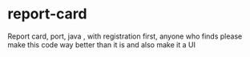# report-card
Report card, port, java ,  with registration first, 
anyone who finds please make this code way better than it is
and also make it a UI
